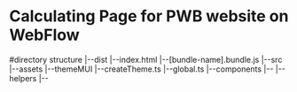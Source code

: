 # Calculating Page for PWB website on WebFlow

#directory structure
|--dist
    |--index.html
    |--[bundle-name].bundle.js
|--src
    |--assets
        |--themeMUI
            |--createTheme.ts
            |--global.ts
    |--components
        |--
    |--helpers
        |--




<script src="https://cdn.jsdelivr.net/gh/pavlo-omelianchuk/pwb/dist/pricing@v07.bundle.js"></script>